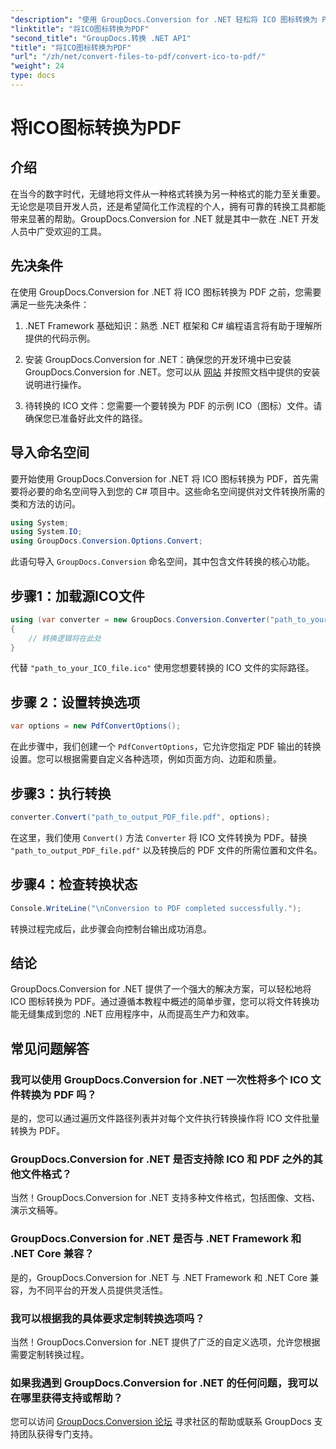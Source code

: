 ```yaml
---
"description": "使用 GroupDocs.Conversion for .NET 轻松将 ICO 图标转换为 PDF。本教程概述了简单的步骤，助您提高工作效率。"
"linktitle": "将ICO图标转换为PDF"
"second_title": "GroupDocs.转换 .NET API"
"title": "将ICO图标转换为PDF"
"url": "/zh/net/convert-files-to-pdf/convert-ico-to-pdf/"
"weight": 24
type: docs
---
```

# 将ICO图标转换为PDF

## 介绍
在当今的数字时代，无缝地将文件从一种格式转换为另一种格式的能力至关重要。无论您是项目开发人员，还是希望简化工作流程的个人，拥有可靠的转换工具都能带来显著的帮助。GroupDocs.Conversion for .NET 就是其中一款在 .NET 开发人员中广受欢迎的工具。
## 先决条件
在使用 GroupDocs.Conversion for .NET 将 ICO 图标转换为 PDF 之前，您需要满足一些先决条件：
1. .NET Framework 基础知识：熟悉 .NET 框架和 C# 编程语言将有助于理解所提供的代码示例。
   
2. 安装 GroupDocs.Conversion for .NET：确保您的开发环境中已安装 GroupDocs.Conversion for .NET。您可以从 [网站](https://releases.groupdocs.com/conversion/net/) 并按照文档中提供的安装说明进行操作。
3. 待转换的 ICO 文件：您需要一个要转换为 PDF 的示例 ICO（图标）文件。请确保您已准备好此文件的路径。

## 导入命名空间
要开始使用 GroupDocs.Conversion for .NET 将 ICO 图标转换为 PDF，首先需要将必要的命名空间导入到您的 C# 项目中。这些命名空间提供对文件转换所需的类和方法的访问。

```csharp
using System;
using System.IO;
using GroupDocs.Conversion.Options.Convert;
```
此语句导入 `GroupDocs.Conversion` 命名空间，其中包含文件转换的核心功能。
## 步骤1：加载源ICO文件
```csharp
using (var converter = new GroupDocs.Conversion.Converter("path_to_your_ICO_file.ico"))
{
    // 转换逻辑将在此处
}
```
代替 `"path_to_your_ICO_file.ico"` 使用您想要转换的 ICO 文件的实际路径。
## 步骤 2：设置转换选项
```csharp
var options = new PdfConvertOptions();
```
在此步骤中，我们创建一个 `PdfConvertOptions`，它允许您指定 PDF 输出的转换设置。您可以根据需要自定义各种选项，例如页面方向、边距和质量。
## 步骤3：执行转换
```csharp
converter.Convert("path_to_output_PDF_file.pdf", options);
```
在这里，我们使用 `Convert()` 方法 `Converter` 将 ICO 文件转换为 PDF。替换 `"path_to_output_PDF_file.pdf"` 以及转换后的 PDF 文件的所需位置和文件名。
## 步骤4：检查转换状态
```csharp
Console.WriteLine("\nConversion to PDF completed successfully.");
```
转换过程完成后，此步骤会向控制台输出成功消息。

## 结论
GroupDocs.Conversion for .NET 提供了一个强大的解决方案，可以轻松地将 ICO 图标转换为 PDF。通过遵循本教程中概述的简单步骤，您可以将文件转换功能无缝集成到您的 .NET 应用程序中，从而提高生产力和效率。
## 常见问题解答
### 我可以使用 GroupDocs.Conversion for .NET 一次性将多个 ICO 文件转换为 PDF 吗？
是的，您可以通过遍历文件路径列表并对每个文件执行转换操作将 ICO 文件批量转换为 PDF。
### GroupDocs.Conversion for .NET 是否支持除 ICO 和 PDF 之外的其他文件格式？
当然！GroupDocs.Conversion for .NET 支持多种文件格式，包括图像、文档、演示文稿等。
### GroupDocs.Conversion for .NET 是否与 .NET Framework 和 .NET Core 兼容？
是的，GroupDocs.Conversion for .NET 与 .NET Framework 和 .NET Core 兼容，为不同平台的开发人员提供灵活性。
### 我可以根据我的具体要求定制转换选项吗？
当然！GroupDocs.Conversion for .NET 提供了广泛的自定义选项，允许您根据需要定制转换过程。
### 如果我遇到 GroupDocs.Conversion for .NET 的任何问题，我可以在哪里获得支持或帮助？
您可以访问 [GroupDocs.Conversion 论坛](https://forum.groupdocs.com/c/conversion/11) 寻求社区的帮助或联系 GroupDocs 支持团队获得专门支持。